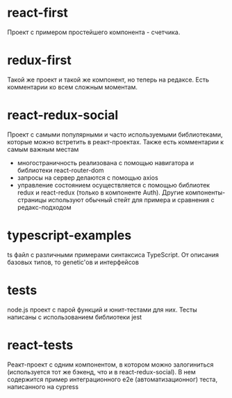 # react-first
Проект с примером простейшего компонента - счетчика.

# redux-first
Такой же проект и такой же компонент, но теперь на редаксе. Есть комментарии ко всем сложным моментам.

# react-redux-social
Проект с самыми популярными и часто используемыми библиотеками, которые можно встретить в реакт-проектах. Также есть комментарии к самым важным местам
 - многостраничность реализована с помощью навигатора и библиотеки react-router-dom
 - запросы на сервер делаются с помощью axios
 - управление состоянием осуществляется с помощью библиотек redux и react-redux (только в компоненте Auth). Другие компоненты-страницы используют обычный стейт для примера и сравнения с редакс-подходом
 
 #  typescript-examples
 ts файл с различными примерами синтаксиса TypeScript. От описания базовых типов, то genetic'ов и интерфейсов
 
 # tests
 node.js проект с парой функций и юнит-тестами для них. Тесты написаны с использованием библиотеки jest 
 
 # react-tests
 Реакт-проект с одним компонентом, в котором можно залогиниться (используется тот же бэкенд, что и в react-redux-social). В нем содержится пример интеграционного e2e (автоматизационног) теста, написанного на cypress
